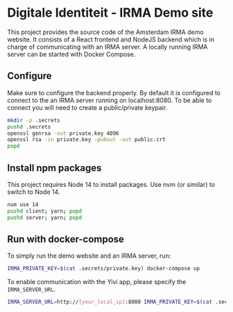 # Digitale Identiteit - IRMA Demo site

This project provides the source code of the Amsterdam IRMA demo website.
It consists of a React frontend and NodeJS backend which is in charge of communicating with an IRMA server.
A locally running IRMA server can be started with Docker Compose.

## Configure

Make sure to configure the backend properly. By default it is configured to connect to the an IRMA server running on localhost:8080. To be able to connect you will need to create a public/private keypair.

```sh
mkdir -p .secrets
pushd .secrets
openssl genrsa -out private.key 4096
openssl rsa -in private.key -pubout -out public.crt
popd
```

## Install npm packages

This project requires Node 14 to install packages. Use nvm (or similar) to switch to Node 14.

```sh
nvm use 14
pushd client; yarn; popd
pushd server; yarn; popd
```

## Run with docker-compose

To simply run the demo website and an IRMA server, run:

```sh
IRMA_PRIVATE_KEY=$(cat .secrets/private.key) docker-compose up
```

To enable communication with the Yivi app, please specify the `IRMA_SERVER_URL`.

```sh
IRMA_SERVER_URL=http://[your_local_ip]:8080 IRMA_PRIVATE_KEY=$(cat .secrets/private.key) docker-compose up
```
